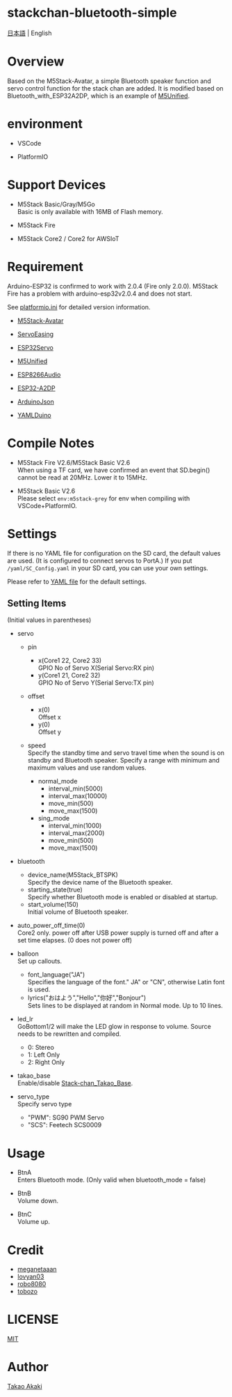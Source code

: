 # stackchan-bluetooth-simple

[日本語](README.md) | English

# Overview 

Based on the M5Stack-Avatar, a simple Bluetooth speaker function and servo control function for the stack chan are added.
It is modified based on Bluetooth_with_ESP32A2DP, which is an example of [M5Unified](https://github.com/m5stack/M5Unified).


# environment

- VSCode

- PlatformIO

# Support Devices

- M5Stack Basic/Gray/M5Go<br>Basic is only available with 16MB of Flash memory.

- M5Stack Fire

- M5Stack Core2 / Core2 for AWSIoT

# Requirement

Arduino-ESP32 is confirmed to work with 2.0.4 (Fire only 2.0.0). M5Stack Fire has a problem with arduino-esp32v2.0.4 and does not start.

See [platformio.ini](https://github.com/mongonta0716/stackchan-bluetooth-simple/blob/main/platformio.ini) for detailed version information.

- [M5Stack-Avatar](https://github.com/meganetaaan/m5stack-avatar)

- [ServoEasing](https://github.com/ArminJo/ServoEasing)

- [ESP32Servo](https://github.com/madhephaestus/ESP32Servo)

- [M5Unified](https://github.com/m5stack/M5Unified)

- [ESP8266Audio](https://github.com/earlephilhower/ESP8266Audio)

- [ESP32-A2DP](https://github.com/pschatzmann/ESP32-A2DP)

- [ArduinoJson](https://github.com/bblanchon/ArduinoJson)

- [YAMLDuino](https://github.com/tobozo/YAMLDuino)

# Compile Notes

- M5Stack Fire V2.6/M5Stack Basic V2.6<br>When using a TF card, we have confirmed an event that SD.begin() cannot be read at 20MHz. Lower it to 15MHz.

- M5Stack Basic V2.6<br>Please select `env:m5stack-grey` for env when compiling with VSCode+PlatformIO.

# Settings
If there is no YAML file for configuration on the SD card, the default values are used. (It is configured to connect servos to PortA.)
If you put `/yaml/SC_Config.yaml` in your SD card, you can use your own settings.

Please refer to [YAML file](https://github.com/mongonta0716/stackchan-bluetooth-simple/blob/main/data/yaml/SC_Config.yaml) for the default settings.

## Setting Items

(Initial values in parentheses)

- servo
    - pin
        - x(Core1 22, Core2 33)<br> GPIO No of Servo X(Serial Servo:RX pin)
        - y(Core1 21, Core2 32)<br> GPIO No of Servo Y(Serial Servo:TX pin)
    - offset<br>
        - x(0)<br> Offset x
        - y(0)<br> Offset y

    - speed<br>Specify the standby time and servo travel time when the sound is on standby and Bluetooth speaker. Specify a range with minimum and maximum values and use random values.
        - normal_mode
             - interval_min(5000)
             - interval_max(10000)
             - move_min(500)
             - move_max(1500)
        - sing_mode
             - interval_min(1000)
             - interval_max(2000)
             - move_min(500)
             - move_max(1500)
- bluetooth
    - device_name(M5Stack_BTSPK)<br>Specify the device name of the Bluetooth speaker.
    - starting_state(true)<br>Specify whether Bluetooth mode is enabled or disabled at startup.
    - start_volume(150)<br>Initial volume of Bluetooth speaker.

- auto_power_off_time(0)<br>Core2 only. power off after USB power supply is turned off and after a set time elapses. (0 does not power off)

- balloon<br>Set up callouts.
    - font_language("JA")<br>Specifies the language of the font." JA" or "CN", otherwise Latin font is used.
    - lyrics("おはよう","Hello","你好","Bonjour")<br>Sets lines to be displayed at random in Normal mode. Up to 10 lines.
- led_lr<br>GoBottom1/2 will make the LED glow in response to volume. Source needs to be rewritten and compiled.

    - 0: Stereo
    - 1: Left Only
    - 2: Right Only

- takao_base<br>Enable/disable [Stack-chan_Takao_Base](https://ssci.to/8905).

- servo_type<br>Specify servo type
    - "PWM": SG90 PWM Servo
    - "SCS": Feetech SCS0009

# Usage

- BtnA<br>Enters Bluetooth mode. (Only valid when bluetooth_mode = false)

- BtnB<br>Volume down.

- BtnC<br>Volume up.

# Credit
- [meganetaaan](https://github.com/meganetaaan)
- [lovyan03](https://github.com/lovyan03/LovyanGFX)
- [robo8080](https://github.com/robo8080)
- [tobozo](https://github.com/tobozo)

# LICENSE
[MIT](LICENSE)

# Author
[Takao Akaki](https://github.com/mongonta0716)



